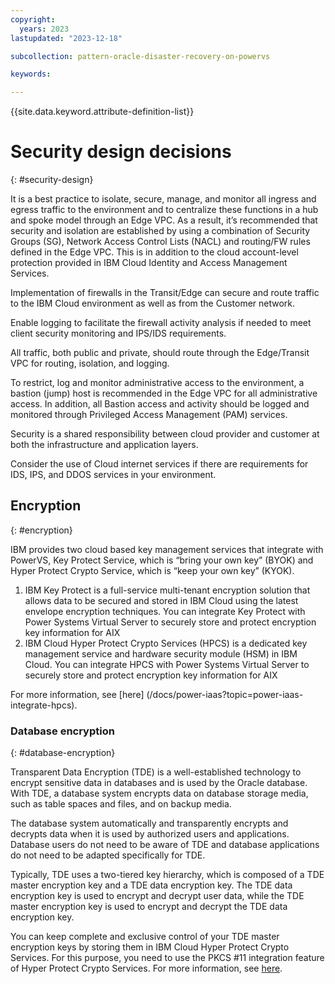 ```yaml
---
copyright:
  years: 2023
lastupdated: "2023-12-18"

subcollection: pattern-oracle-disaster-recovery-on-powervs

keywords:

---
```


{{site.data.keyword.attribute-definition-list}}

# Security design decisions
{: #security-design}

It is a best practice to isolate, secure, manage, and monitor all ingress and egress traffic to the environment and to centralize these functions in a hub and spoke model through an Edge VPC. As a result, it’s recommended that security and isolation are established by using a combination of Security Groups (SG), Network Access Control Lists (NACL) and routing/FW rules defined in the Edge VPC. This is in addition to the cloud account-level protection provided in IBM Cloud Identity and Access Management Services.

Implementation of firewalls in the Transit/Edge can secure and route traffic to the IBM Cloud environment as well as from the Customer network.

Enable logging to facilitate the firewall activity analysis if needed to meet client security monitoring and IPS/IDS requirements.

All traffic, both public and private, should route through the Edge/Transit VPC for routing, isolation, and logging.

To restrict, log and monitor administrative access to the environment, a bastion (jump) host is recommended in the Edge VPC for all administrative access. In addition, all Bastion access and activity should be logged and monitored through Privileged Access Management (PAM) services.

Security is a shared responsibility between cloud provider and customer at both the infrastructure and application layers.

Consider the use of Cloud internet services if there are requirements for IDS, IPS, and DDOS services in your environment.

## Encryption
{: #encryption}

IBM provides two cloud based key management services that integrate with PowerVS, Key Protect Service, which is “bring your own key” (BYOK) and Hyper Protect Crypto Service, which is “keep your own key” (KYOK).

1. IBM Key Protect is a full-service multi-tenant encryption solution that allows data to be secured and stored in IBM Cloud using the latest envelope encryption techniques. You can integrate Key Protect with Power Systems Virtual Server to securely store and protect encryption key information for AIX
2. IBM Cloud Hyper Protect Crypto Services (HPCS) is a dedicated key management service and hardware security module (HSM) in IBM Cloud. You can integrate HPCS with Power Systems Virtual Server to securely store and protect encryption key information for AIX

For more information, see [here] (/docs/power-iaas?topic=power-iaas-integrate-hpcs).

### Database encryption
{: #database-encryption}

Transparent Data Encryption (TDE) is a well-established technology to encrypt sensitive data in databases and is used by the Oracle database. With TDE, a database system encrypts data on database storage media, such as table spaces and files, and on backup media. 

The database system automatically and transparently encrypts and decrypts data when it is used by authorized users and applications. Database users do not need to be aware of TDE and database applications do not need to be adapted specifically for TDE. 

Typically, TDE uses a two-tiered key hierarchy, which is composed of a TDE master encryption key and a TDE data encryption key. The TDE data encryption key is used to encrypt and decrypt user data, while the TDE master encryption key is used to encrypt and decrypt the TDE data encryption key. 

You can keep complete and exclusive control of your TDE master encryption keys by storing them in IBM Cloud Hyper Protect Crypto Services. For this purpose, you need to use the PKCS \#11 integration feature of Hyper Protect Crypto Services. For more information, see [here](/docs/hs-crypto?topic=hs-crypto-tutorial-tde-pkcs11).

